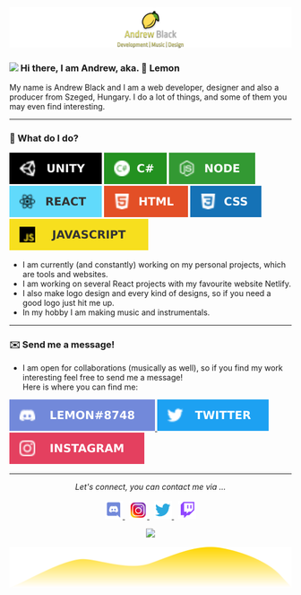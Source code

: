 <img src="./assets/resources/0xAndrewBlack_LOGO_HEADER.png" draggable="false" alt="banner" />

### <img src="https://media.giphy.com/media/hvRJCLFzcasrR4ia7z/giphy.gif" width="25px"> Hi there, I am Andrew, aka. 🍋 Lemon

My name is Andrew Black and I am a web developer, designer and also a producer from Szeged, Hungary. I do a lot of things, and some of them you may even find interesting.

---

### 🤔 What do I do?

<p align="left">
  <img alt="Unity" src="./assets/resources/icons/langs/Unity.svg" draggable="false" alt="Unity Icon"/>
  <img alt="C Sharp" src="./assets/resources/icons/langs/Csharp.svg" draggable="false" alt="Csharp Icon" />
  <img alt="nodeJS" src="./assets/resources/icons/langs/nodeJS.svg" draggable="false" alt="nodeJS Icon" />
  <img alt="React" src="./assets/resources/icons/langs/ReactJS.svg" draggable="false" alt="ReactJS Icon" />
  <img alt="HTML" src="./assets/resources/icons/langs/HTML5.svg" draggable="false" alt="HTML5 Icon" />
  <img alt="Css" src="./assets/resources/icons/langs/CSS3.svg" draggable="false" alt="CSS3 Icon" />
  <img alt="JavaScript" src="./assets/resources/icons/langs/ES6.svg" draggable="false" alt="JS Icon" />
</p>

- I am currently (and constantly) working on my personal projects, which are tools and websites.
- I am working on several React projects with my favourite website Netlify.
- I also make logo design and every kind of designs, so if you need a good logo just hit me up.
- In my hobby I am making music and instrumentals.

---

### ✉️ Send me a message!

- I am open for collaborations (musically as well), so if you find my work interesting feel free to send me a message! <br/> Here is where you can find me:

<p align="left">
  <a href="javasript:void(0);">
    <img alt="Discord" src="./assets/resources/icons/socials/LemonDiscordTag.svg" draggable="false" alt="Discord" />
  </a>
  <a href="https://twitter.com/thereal0xandrew">
    <img alt="Twitter" src="./assets/resources/icons/socials/LemonTwitter.svg" draggable="false" alt="Twitter" />
  </a>
  <a href="https://www.instagram.com/thereal0xandrew/">
    <img alt="Instagram" src="./assets/resources/icons/socials/LemonInstagram.svg" draggable="false" alt="Instagram" />
  </a>
</p>

<hr>

<p align="center">
    <i>Let's connect, you can contact me via ...</i>
    <br/><br/>
    <a href="https://discord.gg/wa7qEPb" width="500px">
      <img alt="LAIDBACK's Discord" width="32px" src="./assets/resources/icons/socials/discord.svg" draggable="false" alt="Discord Server" />
    </a>
    &nbsp;
    <a href="https://instagram.com/thereal0xandrew/">
      <img alt="0xAndrewBlack's Instagram" width="32px" src="./assets/resources/icons/socials/instagram.svg" draggable="false" alt="Instagram" />
    </a>
    &nbsp;
    <a href="https://twitter.com/0xAndrewBlack">
      <img alt="0xAndrewBlack | Twitter" width="32px" src="./assets/resources/icons/socials/twitter.svg" draggable="false" alt="Twitter" />
    </a>
    &nbsp;
    <a href="https://twitch.tv/0xandrew/">
      <img alt="0xAndrewBlack's Instagram" width="32px" src="./assets/resources/icons/socials/twitch.svg" draggable="false" alt="Instagram" />
    </a>
</p>

<p align="center">
  <a href="javascript:void(0);">
    <img src="https://visitor-badge.glitch.me/badge?page_id=0xAndrewBlack.0xAndrewBlack" draggable="false">
  </a>
</p>

<img src="./assets/resources/Footer.svg"  draggable="false" alt="bottom">
